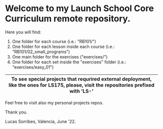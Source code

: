 # Welcome to my Launch School Core Curriculum remote repository.

Here you will find:

1. One folder for each course (i.e.: "RB101/")
2. One folder for each lesson inside each course (i.e.: "RB101/02_small_programs")
3. One main folder for the exercises ("exercises/")
4. One folder for each set inside the "exercises" folder (i.e.: "exercises/easy_01")

| To see special projects that requrired external deployment, like the ones for LS175,  please, visit the repositories prefixed with 'LS-'  | 
| :-------------: |

Feel free to visit also my personal projects repos.

Thank you.

Lucas Sorribes, Valencia, June '22.